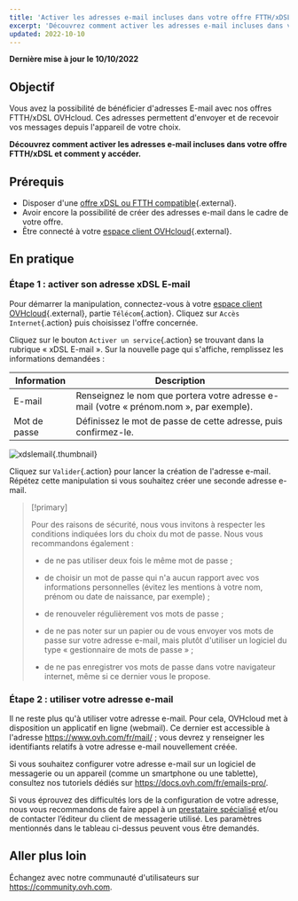 ```yaml
---
title: 'Activer les adresses e-mail incluses dans votre offre FTTH/xDSL'
excerpt: 'Découvrez comment activer les adresses e-mail incluses dans votre offre FTTH/xDSL et comment y accéder'
updated: 2022-10-10
---
```


**Dernière mise à jour le 10/10/2022**

## Objectif

Vous avez la possibilité de bénéficier d'adresses E-mail avec nos offres FTTH/xDSL OVHcloud. Ces adresses permettent d'envoyer et de recevoir vos messages depuis l'appareil de votre choix.

**Découvrez comment activer  les adresses e-mail incluses dans votre offre FTTH/xDSL et comment y accéder.**

## Prérequis

- Disposer d'une [offre xDSL ou FTTH compatible](https://www.ovhtelecom.fr/adsl/){.external}.
- Avoir encore la possibilité de créer des adresses e-mail dans le cadre de votre offre.
- Être connecté à votre [espace client OVHcloud](https://www.ovhtelecom.fr/manager/index.html#/){.external}.

## En pratique

### Étape 1 : activer son adresse xDSL E-mail

Pour démarrer la manipulation, connectez-vous à votre [espace client OVHcloud](https://www.ovhtelecom.fr/manager/index.html#/){.external}, partie `Télécom`{.action}. Cliquez sur `Accès Internet`{.action} puis choisissez l'offre concernée. 

Cliquez sur le bouton `Activer un service`{.action} se trouvant dans la rubrique « xDSL E-mail ». Sur la nouvelle page qui s'affiche, remplissez les informations demandées :

|Information|Description|
|---|---|
|E-mail|Renseignez le nom que portera votre adresse e-mail (votre « prénom.nom », par exemple).|
|Mot de passe|Définissez le mot de passe de cette adresse, puis confirmez-le.|

![xdslemail](images/activate-xdsl-email.png){.thumbnail}

Cliquez sur `Valider`{.action} pour lancer la création de l'adresse e-mail. Répétez cette manipulation si vous souhaitez créer une seconde adresse e-mail.

> [!primary]
>
> Pour des raisons de sécurité, nous vous invitons à respecter les conditions indiquées lors du choix du mot de passe. Nous vous recommandons également :
>
> - de ne pas utiliser deux fois le même mot de passe ;
>
> - de choisir un mot de passe qui n'a aucun rapport avec vos informations personnelles (évitez les mentions à votre nom, prénom ou date de naissance, par exemple) ;
>
> - de renouveler régulièrement vos mots de passe ;
>
> - de ne pas noter sur un papier ou de vous envoyer vos mots de passe sur votre adresse e-mail, mais plutôt d'utiliser un logiciel du type « gestionnaire de mots de passe » ;
>
> - de ne pas enregistrer vos mots de passe dans votre navigateur internet, même si ce dernier vous le propose.
>

### Étape 2 : utiliser votre adresse e-mail

Il ne reste plus qu'à utiliser votre adresse e-mail. Pour cela, OVHcloud met à disposition un applicatif en ligne (webmail). Ce dernier est accessible à l'adresse <https://www.ovh.com/fr/mail/> ; vous devrez y renseigner les identifiants relatifs à votre adresse e-mail nouvellement créée.

Si vous souhaitez configurer votre adresse e-mail sur un logiciel de messagerie ou un appareil (comme un smartphone ou une tablette), consultez nos tutoriels dédiés sur <https://docs.ovh.com/fr/emails-pro/>.

Si vous éprouvez des difficultés lors de la configuration de votre adresse, nous vous recommandons de faire appel à un [prestataire spécialisé](https://partner.ovhcloud.com/fr/) et/ou de contacter l’éditeur du client de messagerie utilisé. Les paramètres mentionnés dans le tableau ci-dessus peuvent vous être demandés.

## Aller plus loin

Échangez avec notre communauté d'utilisateurs sur <https://community.ovh.com>.